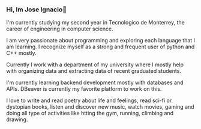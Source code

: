 ### Hi, Im Jose Ignacio👋

I'm currently studying my second year in Tecnologico de Monterrey, the career of engineering in computer science. 

I am very passionate about programming and exploring each language that I am learning. I recognize myself as a strong and frequent user of python and C++ mostly. 

Currently I work with a department of my university where I mostly help with organizing data and extracting data of recent graduated students. 

I'm currently learning backend development mostly with databases and APIs. DBeaver is currently my favorite platform to work on this. 

I love to write and read poetry about life and feelings, read sci-fi or dystopian books, listen and discover new music, watch movies, gaming and doing all type of activities like htting the gym, running, climbing and drawing. 



<!--
**JoseiPaezB/JoseiPaezB** is a ✨ _special_ ✨ repository because its `README.md` (this file) appears on your GitHub profile.

Here are some ideas to get you started:

- 🔭 I’m currently working on ...
- 🌱 I’m currently learning ...
- 👯 I’m looking to collaborate on ...
- 🤔 I’m looking for help with ...
- 💬 Ask me about ...
- 📫 How to reach me: ...
- 😄 Pronouns: ...
- ⚡ Fun fact: ...
-->
